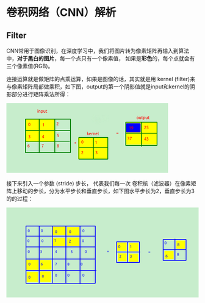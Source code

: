 # 卷积网络（CNN）解析

## Filter

CNN常用于图像识别，在深度学习中，我们将图片转为像素矩阵再输入到算法中，**对于黑白的图片**，每一个点只有一个像素值， 如果是**彩色**的，每个点就会有三个像素值(RGB)。

连接运算就是做矩阵的点乘运算，如果是图像的话，其实就是用 kernel (filter)来与像素矩阵局部做乘积，如下图，output的第一个阴影值就是input和kernel的阴影部分进行矩阵乘法所得：

![image](https://github.com/CaiRugou/Autonomous/blob/main/img/sample_cnn.png)

接下来引入一个参数 (stride) 步长， 代表我们每一次 卷积核（滤波器）在像素矩阵上移动的步长，分为水平步长和垂直步长，如下图水平步长为2，垂直步长为3的的过程：

![image](https://github.com/CaiRugou/Autonomous/blob/main/img/stride.png)
